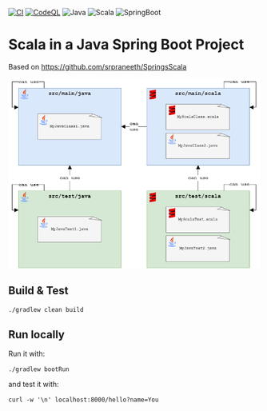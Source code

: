 [![CI](https://github.com/rogervinas/scala-java-spring-boot/actions/workflows/gradle.yml/badge.svg?branch=master)](https://github.com/rogervinas/scala-java-spring-boot/actions/workflows/gradle.yml)
[![CodeQL](https://github.com/rogervinas/scala-java-spring-boot/actions/workflows/codeql-analysis.yml/badge.svg?branch=master)](https://github.com/rogervinas/scala-java-spring-boot/actions/workflows/codeql-analysis.yml)
![Java](https://img.shields.io/badge/Java-11-blue?labelColor=black)
![Scala](https://img.shields.io/badge/Scala-3.1.0-blue?labelColor=black)
![SpringBoot](https://img.shields.io/badge/SpringBoot-2.6.2-blue?labelColor=black)

# Scala in a Java Spring Boot Project

Based on https://github.com/srpraneeth/SpringsScala

![Diagram](doc/diagram.png)

## Build & Test

```
./gradlew clean build
```

## Run locally

Run it with:

```
./gradlew bootRun
```

and test it with:

```
curl -w '\n' localhost:8000/hello?name=You
```

